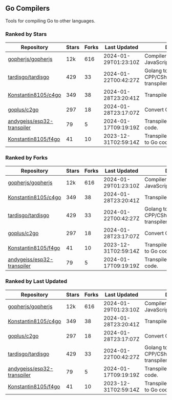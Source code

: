 ## Go Compilers

Tools for compiling Go to other languages.

### Ranked by Stars

| Repository | Stars | Forks | Last Updated | Description | 
|------------|-------|-------|--------------|-------------|
| [gopherjs/gopherjs](https://github.com/gopherjs/gopherjs) | 12k | 616 | 2024-01-29T01:23:10Z |  Compiler from Go to JavaScript. |
| [tardisgo/tardisgo](https://github.com/tardisgo/tardisgo) | 429 | 33 | 2024-01-22T00:42:27Z |  Golang to Haxe to CPP/CSharp/Java/JavaScript transpiler. |
| [Konstantin8105/c4go](https://github.com/Konstantin8105/c4go) | 349 | 38 | 2024-01-28T23:20:41Z |  Transpile C code to Go code. |
| [goplus/c2go](https://github.com/goplus/c2go) | 297 | 18 | 2024-01-28T23:17:07Z |  Convert C code to Go code. |
| [andygeiss/esp32-transpiler](https://github.com/andygeiss/esp32-transpiler) | 79 | 5 | 2024-01-17T09:19:19Z |  Transpile Go into Arduino code. |
| [Konstantin8105/f4go](https://github.com/Konstantin8105/f4go) | 41 | 10 | 2023-12-31T02:59:14Z |  Transpile FORTRAN 77 code to Go code. |

### Ranked by Forks

| Repository | Stars | Forks | Last Updated | Description | 
|------------|-------|-------|--------------|-------------|
| [gopherjs/gopherjs](https://github.com/gopherjs/gopherjs) | 12k | 616 | 2024-01-29T01:23:10Z |  Compiler from Go to JavaScript. |
| [Konstantin8105/c4go](https://github.com/Konstantin8105/c4go) | 349 | 38 | 2024-01-28T23:20:41Z |  Transpile C code to Go code. |
| [tardisgo/tardisgo](https://github.com/tardisgo/tardisgo) | 429 | 33 | 2024-01-22T00:42:27Z |  Golang to Haxe to CPP/CSharp/Java/JavaScript transpiler. |
| [goplus/c2go](https://github.com/goplus/c2go) | 297 | 18 | 2024-01-28T23:17:07Z |  Convert C code to Go code. |
| [Konstantin8105/f4go](https://github.com/Konstantin8105/f4go) | 41 | 10 | 2023-12-31T02:59:14Z |  Transpile FORTRAN 77 code to Go code. |
| [andygeiss/esp32-transpiler](https://github.com/andygeiss/esp32-transpiler) | 79 | 5 | 2024-01-17T09:19:19Z |  Transpile Go into Arduino code. |

### Ranked by Last Updated

| Repository | Stars | Forks | Last Updated | Description | 
|------------|-------|-------|--------------|-------------|
| [gopherjs/gopherjs](https://github.com/gopherjs/gopherjs) | 12k | 616 | 2024-01-29T01:23:10Z |  Compiler from Go to JavaScript. |
| [Konstantin8105/c4go](https://github.com/Konstantin8105/c4go) | 349 | 38 | 2024-01-28T23:20:41Z |  Transpile C code to Go code. |
| [goplus/c2go](https://github.com/goplus/c2go) | 297 | 18 | 2024-01-28T23:17:07Z |  Convert C code to Go code. |
| [tardisgo/tardisgo](https://github.com/tardisgo/tardisgo) | 429 | 33 | 2024-01-22T00:42:27Z |  Golang to Haxe to CPP/CSharp/Java/JavaScript transpiler. |
| [andygeiss/esp32-transpiler](https://github.com/andygeiss/esp32-transpiler) | 79 | 5 | 2024-01-17T09:19:19Z |  Transpile Go into Arduino code. |
| [Konstantin8105/f4go](https://github.com/Konstantin8105/f4go) | 41 | 10 | 2023-12-31T02:59:14Z |  Transpile FORTRAN 77 code to Go code. |

